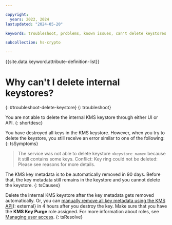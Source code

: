 ```yaml
---

copyright:
  years: 2022, 2024
lastupdated: "2024-05-20"

keywords: troubleshoot, problems, known issues, can't delete keystores

subcollection: hs-crypto

---
```


{{site.data.keyword.attribute-definition-list}}




# Why can't I delete internal keystores?
{: #troubleshoot-delete-keystore}
{: troubleshoot}

You are not able to delete the internal KMS keystore through either UI or API.
{: shortdesc}

You have destroyed all keys in the KMS keystore. However, when you try to delete the keystore, you still receive an error similar to one of the following: 
{: tsSymptoms}

> The service was not able to delete keystore `<keystore_name>` because it still contains some keys.
> Conflict: Key ring could not be deleted: Please see reasons for more details.

The KMS key metadata is to be automatically removed in 90 days. Before that, the key metadata still remains in the keystore and you cannot delete the keystore.
{: tsCauses}

Delete the internal KMS keystore after the key metadata gets removed automatically. Or, you can [manually remove all key metadata using the KMS API](/apidocs/hs-crypto#purgekey){: external} in 4 hours after you destroy the key. Make sure that you have the **KMS Key Purge** role assigned. For more information about roles, see [Managing user access](/docs/hs-crypto?topic=hs-crypto-uko-manage-access).
{: tsResolve}

